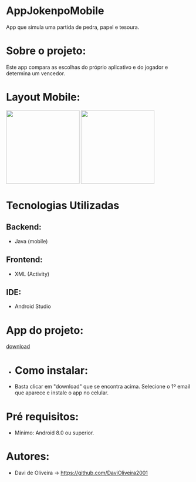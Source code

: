 # AppJokenpoMobile
App que simula uma partida de pedra, papel e tesoura.

# Sobre o projeto:
Este app compara as escolhas do próprio aplicativo e do jogador e determina um vencedor.

# Layout Mobile:
<img width=200px src="https://github.com/DaviOliveira2001/AppJokenpoMobile/assets/83030951/32b18f21-7192-4f7b-a6f7-ed87f5165b4e">
<img width=200px src="https://github.com/DaviOliveira2001/AppJokenpoMobile/assets/83030951/54a2aacf-f8f5-4330-9d05-1fe647d6a42c">

# Tecnologias Utilizadas
## Backend:
- Java (mobile)
## Frontend:
- XML (Activity)
## IDE:
- Android Studio
# App do projeto:
<a href = "https://drive.google.com/file/d/1UJXfe4PwDGKgi6rCABfHgCO7XDTKg2Z4/view?usp=share_link">download</a>
- # Como instalar:
- Basta clicar em "download" que se encontra acima. Selecione o 1º email que aparece e instale o app no celular.
# Pré requisitos:
- Mínimo: Android 8.0 ou superior.
# Autores:
- Davi de Oliveira -> https://github.com/DaviOliveira2001
